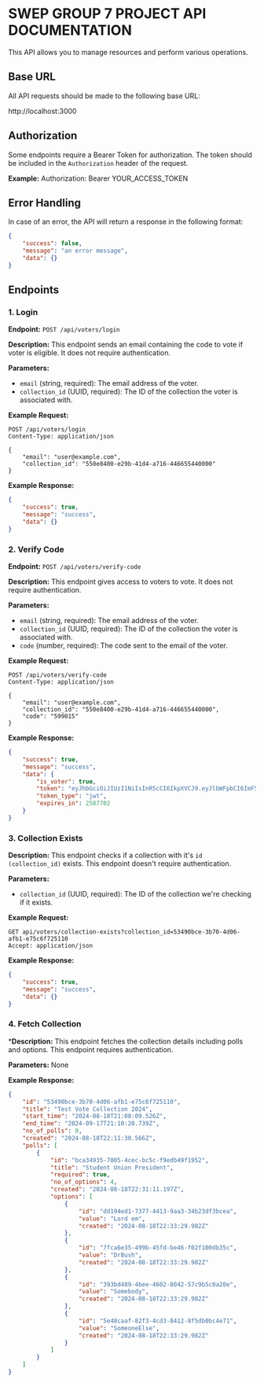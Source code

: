# SWEP GROUP 7 PROJECT API DOCUMENTATION

This API allows you to manage resources and perform various operations.

## Base URL

All API requests should be made to the following base URL:

http://localhost:3000


## Authorization

Some endpoints require a Bearer Token for authorization. The token should be included in the `Authorization` header of the request.

**Example:**
Authorization: Bearer YOUR_ACCESS_TOKEN


## Error Handling

In case of an error, the API will return a response in the following format:

```json
{
    "success": false,
    "message": "an error message",
    "data": {}
}

```

## Endpoints

### 1. Login

**Endpoint:** `POST /api/voters/login`

**Description:** This endpoint sends an email containing the code to vote if voter is eligible. It does not require authentication.

**Parameters:**
- `email` (string, required): The email address of the voter.
- `collection_id` (UUID, required): The ID of the collection the voter is associated with.

**Example Request:**
```http
POST /api/voters/login
Content-Type: application/json

{
    "email": "user@example.com",
    "collection_id": "550e8400-e29b-41d4-a716-446655440000"
}
```
**Example Response:**
```json
{
    "success": true,
    "message": "success",
    "data": {}
}
```

### 2. Verify Code

**Endpoint:** `POST /api/voters/verify-code`

**Description:** This endpoint gives access to voters to vote. It does not require authentication.

**Parameters:**
- `email` (string, required): The email address of the voter.
- `collection_id` (UUID, required): The ID of the collection the voter is associated with.
-  `code` (number, required): The code sent to the email of the voter.

**Example Request:**
```http
POST /api/voters/verify-code
Content-Type: application/json

{
    "email": "user@example.com",
    "collection_id": "550e8400-e29b-41d4-a716-446655440000",
    "code": "599015"
}
```

**Example Response:**
```json
{
    "success": true,
    "message": "success",
    "data": {
        "is_voter": true,
        "token": "eyJhbGciOiJIUzI1NiIsInR5cCI6IkpXVCJ9.eyJlbWFpbCI6ImF5b21pa3VuYWtpbnRhZGVAZ21haWwuY29tIiwiY29kZSI6IjU5OTAxNSIsImNvbGxlY3Rpb25JZCI6IjUzNDkwYmNlLTNiNzAtNGQwNi1hZmIxLWU3NWM2ZjcyNTExMCIsImlhdCI6MTcyNDAxOTcxOCwiZXhwIjoxNzI2NjA3NDIwfQ.uwpXVwWXoUHm60SHuDsZOuEkktcTChJJgtMGjECIXW8",
        "token_type": "jwt",
        "expires_in": 2587702
    }
}
```

### 3. Collection Exists

**Description:** This endpoint checks if a collection with it's `id (collection_id)` exists. This endpoint doesn't require authentication.

**Parameters:**
- `collection_id` (UUID, required): The ID of the collection we're checking if it exists.

**Example Request:**
```http
GET api/voters/collection-exists?collection_id=53490bce-3b70-4d06-afb1-e75c6f725110
Accept: application/json
```
**Example Response:**
```json
{
    "success": true,
    "message": "success",
    "data": {}
}
```

### 4. Fetch Collection

***Description:** This endpoint fetches the collection details including polls and options. This endpoint requires authentication.

**Parameters:** None

**Example Response:** 
```json
{
    "id": "53490bce-3b70-4d06-afb1-e75c6f725110",
    "title": "Test Vote Collection 2024",
    "start_time": "2024-08-18T21:08:09.526Z",
    "end_time": "2024-09-17T21:10:20.739Z",
    "no_of_polls": 0,
    "created": "2024-08-18T22:11:30.566Z",
    "polls": [
        {
            "id": "bca34935-7005-4cec-bc5c-f9edb49f1952",
            "title": "Student Union President",
            "required": true,
            "no_of_options": 4,
            "created": "2024-08-18T22:31:11.197Z",
            "options": [
                {
                    "id": "dd194ed1-7377-4413-9aa3-34b23df3bcea",
                    "value": "Lord em",
                    "created": "2024-08-18T22:33:29.982Z"
                },
                {
                    "id": "7fca6e35-499b-45fd-be46-f02f100db35c",
                    "value": "DrBush",
                    "created": "2024-08-18T22:33:29.982Z"
                },
                {
                    "id": "393bd489-4bee-4602-8042-57c9b5c0a20e",
                    "value": "Somebody",
                    "created": "2024-08-18T22:33:29.982Z"
                },
                {
                    "id": "5e48caaf-82f3-4cd3-8412-8f5db0bc4e71",
                    "value": "SomeoneElse",
                    "created": "2024-08-18T22:33:29.982Z"
                }
            ]
        }
    ]
}
```